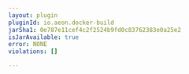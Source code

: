 ```yaml
---
layout: plugin
pluginId: io.aeon.docker-build
jarSha1: 0e787e11cef4c2f2524b9fd0c83762383e0a25e2
isJarAvailable: true
error: NONE
violations: []

---
```

